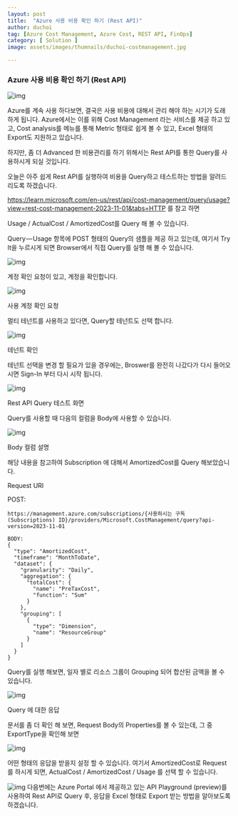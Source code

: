 ```yaml
---
layout: post
title:  "Azure 사용 비용 확인 하기 (Rest API)"
author: duchoi
tag: [Azure Cost Management, Azure Cost, REST API, FinOps]
category: [ Solution ]
image: assets/images/thumnails/duchoi-costmanagement.jpg

---
```

### Azure 사용 비용 확인 하기 (Rest API)

![img](../assets/images/duchoi/cost1.jpg)

Azure를 계속 사용 하다보면, 결국은 사용 비용에 대해서 관리 해야 하는 시기가 도래 하게 됩니다. Azure에서는 이를 위해 Cost Management 라는 서비스를 제공 하고 있고, Cost analysis를 메뉴를 통해 Metric 형태로 쉽게 볼 수 있고, Excel 형태의 Export도 지원하고 있습니다.

하지만, 좀 더 Advanced 한 비용관리를 하기 위해서는 Rest API를 통한 Query를 사용하시게 되실 것입니다.

오늘은 아주 쉽게 Rest API를 실행하여 비용을 Query하고 테스트하는 방법을 알려드리도록 하겠습니다.

https://learn.microsoft.com/en-us/rest/api/cost-management/query/usage?view=rest-cost-management-2023-11-01&tabs=HTTP 를 참고 하면

Usage / ActualCost / AmortizedCost를 Query 해 볼 수 있습니다.

Query — Usage 항목에 POST 형태의 Query의 샘플을 제공 하고 있는데, 여기서 Try It을 누르시게 되면 Browser에서 직접 Query를 실행 해 볼 수 있습니다.

![img](../assets/images/duchoi/cost2.png)

계정 확인 요청이 있고, 계정을 확인합니다.

![img](../assets/images/duchoi/cost3.png)

사용 계정 확인 요청

멀티 테넌트를 사용하고 있다면, Query할 테넌트도 선택 합니다.

![img](../assets/images/duchoi/cost4.png)

테넌트 확인

테넌트 선택을 변경 할 필요가 있을 경우에는, Broswer를 완전히 나갔다가 다시 들어오시면 Sign-In 부터 다시 시작 됩니다.

![img](../assets/images/duchoi/cost5.png)

Rest API Query 테스트 화면

Query를 사용할 때 다음의 컬럼을 Body에 사용할 수 있습니다.

![img](../assets/images/duchoi/cost6.png)

Body 컬럼 설명

해당 내용을 참고하여 Subscription 에 대해서 AmortizedCost를 Query 해보았습니다.

Request URI

POST:

```
https://management.azure.com/subscriptions/{사용하시는 구독(Subscriptions) ID}/providers/Microsoft.CostManagement/query?api-version=2023-11-01
```

```
BODY:
{
  "type": "AmortizedCost",
  "timeframe": "MonthToDate",
  "dataset": {
    "granularity": "Daily",
    "aggregation": {
      "totalCost": {
        "name": "PreTaxCost",
        "function": "Sum"
      }
    },
    "grouping": [
      {
        "type": "Dimension",
        "name": "ResourceGroup"
      }
    ]
  }
}
```

Query를 실행 해보면, 일자 별로 리소스 그룹이 Grouping 되어 합산된 금액을 볼 수 있습니다.

![img](../assets/images/duchoi/cost6.png)

Query 에 대한 응답

문서를 좀 더 확인 해 보면, Request Body의 Properties를 볼 수 있는데, 그 중 ExportType을 확인해 보면

![img](../assets/images/duchoi/cost7.png)

어떤 형태의 응답을 받을지 설정 할 수 있습니다. 여기서 AmortizedCost로 Request를 하시게 되면, ActualCost / AmortizedCost / Usage 를 선택 할 수 있습니다.

![img](../assets/images/duchoi/cost8.png)
다음번에는 Azure Portal 에서 제공하고 있는 API Playground (preview)를 사용하여 Rest API로 Query 후, 응답을 Excel 형태로 Export 받는 방법을 알아보도록 하겠습니다.